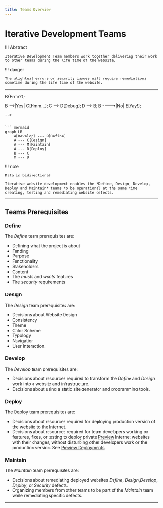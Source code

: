 ```yaml
---
title: Teams Overview
---
```


# Iterative Development Teams

!!! Abstract

    Iterative Development Team members work together delivering their work to other teams during the life time of the website.

!!! danger

    The slightest errors or security issues will require remediations sometime during the life time of the website.

---

<!-- :::

![iterativedev](/img/iterativedev.png)


``` mermaid
graph LR
  A[Start] --> B{Error?};
  B -->|Yes| C[Hmm...];
  C --> D[Debug];
  D --> B;
  B ---->|No| E[Yay!];
```
-->


``` mermaid
graph LR
    A[Develop] --- B[Define]
    A --- C[Design]
    A --- M[Maintain]
    A --- D[Deploy]
    B --- C
    M --- D
```

!!! note

    Data is bidirectional

    Iterative website development enables the *Define, Design, Develop, Deploy and Maintain* teams to be operational at the same time creating, testing and remediating website defects.






---

## Teams Prerequisites

### Define

The *Define* team prerequisites are: 
- Defining what the project is about
- Funding
- Purpose
- Functionality
- Stakeholders
- Content
- The *musts* and *wants* features
- The *security* requirements

### Design

The *Design* team prerequisites are:
- Decisions about Website Design
- Consistency
- Theme
- Color Scheme
- Typology
- Navigation
- User interaction.

### Develop

The *Develop* team prerequisites are: 
- Decisions about resources required to transform the *Define* and *Design* work into a website and infrastructure. 
- Decisions about using a static site generator and programming tools.

### Deploy

The Deploy team prerequisites are: 
- Decisions about resources required for deploying production version of the website to the Internet.
- Decisions about resources required for team developers working on features, fixes, or testing to deploy private [Preview](deploy#preview) Internet websites with their changes, without disturbing other developers work or the production version.  See [Preview Deployments](glossary#preview-deployments)

### Maintain

The *Maintain* team prerequisites are: 
- Decisions about remediating deployed websites *Define*, *Design*,*Develop*, *Deploy*, or *Security* defects.
- Organizing members from other teams to be part of the *Maintain* team while remediating specific defects.

---
